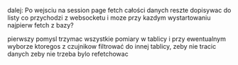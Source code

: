 dalej:
Po wejsciu na session page fetch całości danych
reszte dopisywac do listy co przychodzi z websocketu
i moze przy kazdym wystartowaniu najpierw fetch z bazy?

pierwszy pomysl trzymac wszystkie pomiary w tablicy
i przy ewentualnym wyborze ktoregos z czujnikow filtrować do
innej tablicy, zeby nie tracic danych zeby nie trzeba bylo refetchowac
